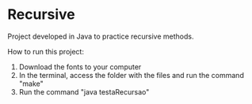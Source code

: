 # Recursive
Project developed in Java to practice recursive methods.

How to run this project:

1) Download the fonts to your computer
2) In the terminal, access the folder with the files and run the command "make"
3) Run the command "java testaRecursao"
